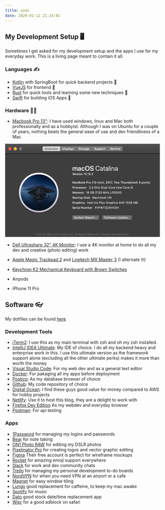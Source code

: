 ```yaml
---
title: uses
date: 2020-01-12 21:24:01
---
```


## My Development Setup 🖥

Sometimes I get asked for my development setup and the apps I use for my everyday work. This is a living page meant to contain it all. 

### Languages ✍️

- [Kotlin](https://kotlinlang.org/) with SpringBoot for quick backend projects 🚀
- [VueJS](https://vuejs.org/) for frontend 🤩
- [Rust](https://www.rust-lang.org/) for quick tools and learning some new techniques 🔨
- [Swift](https://developer.apple.com/swift/) for building iOS Apps 📱

### Hardware ‍👨‍💻

- [Macbook Pro 13"](https://www.apple.com/au/macbook-pro-13/): I have used windows, linux and Mac both professionally and as a hobbyist. Although I was on Ubuntu for a couple of years, nothing beats the general ease of use and dev friendliness of a Mac

![](./index/macbook-specs.png)

- [Dell Ultrasharp 32" 4K Monitor](https://www.amazon.com.au/32-Inch-Screen-LED-Lit-Monitor-U3219Q/dp/B07HDBD9CM): I use a 4K monitor at home to do all my dev and creative (photo editing) work

- [Apple Magic Trackpad 2](https://www.apple.com/au/shop/product/MJ2R2ZA/A/magic-trackpad-2-silver) and [Logitech MX Master 3](https://www.logitech.com/en-au/product/mx-master-3) (I alternate 🤓)

- [Keychron K2 Mechanical Keyboard with Brown Switches](https://www.keychron.com/products/keychron-k2-mechanical-keyboard?variant=31063869653081)

- Airpods

- iPhone 11 Pro

## Software 👓

My dotfiles can be found [here](https://github.com/shavz/dotfiles)

### Development Tools

- [iTerm2](https://iterm2.com): I use this as my main terminal with zsh and oh my zsh installed.
- [IntelliJ IDEA Ultimate](https://www.jetbrains.com/idea/): My IDE of choice. I do all my backend heavy and enterprise work in this. I use this ultimate version as the framework support alone (excluding all the other ultimate perks) makes it more than worth the money
- [Visual Studio Code](https://code.visualstudio.com): For my web dev and as a general text editor
- [Docker](https://www.docker.com): For pakaging all my apps before deployment
- [Postico](https://eggerapps.at/postico/): As my database browser of choice
- [Github](https://github.com): My code repository of choice
- [Digital Ocean](https://www.digitalocean.com): I find these guys good value for money compared to AWS for hobby projects
- [Netlify](https://www.netlify.com): Use it to host this blog, they are a delight to work with
- [Firefox Dev Edition](https://www.mozilla.org/en-US/firefox/developer/) As my webdev and everyday browser
- [Postman](https://www.getpostman.com): For api testing

### Apps 

- [1Password](https://1password.com) for managing my logins and passwords
- [Bear](https://bear.app) for note taking
- [ON1 Photo RAW](https://www.on1.com) for editing my DSLR photos
- [Pixelmator Pro](https://www.pixelmator.com/pro/) for creating logos and vector graphic editing
- [Figma](https://www.figma.com) Their free account is perfect for wireframe mockups
- [Rocket](https://matthewpalmer.net/rocket/) for amazing emoji support everywhere
- [Slack](https://slack.com/intl/en-au/) for work and dev community chats
- [Trello](https://trello.com/en) for managing my personal development to-do boards
- [NordVPN](https://nordvpn.com) for when you need VPN at an airport or a cafe
- [Magnet](https://apps.apple.com/au/app/magnet/id441258766?mt=12) for easy window tiling
- [Lungo](https://apps.apple.com/us/app/lungo/id1263070803?mt=12) good replacement for caffeine, to keep my mac awake
- [Spotify](https://www.spotify.com/au/) for music
- [Dato](https://www.spotify.com/au/) good stock date/time replacement app
- [Wipr](https://apps.apple.com/au/app/wipr/id1320666476?mt=12) for a good adblock on safari
